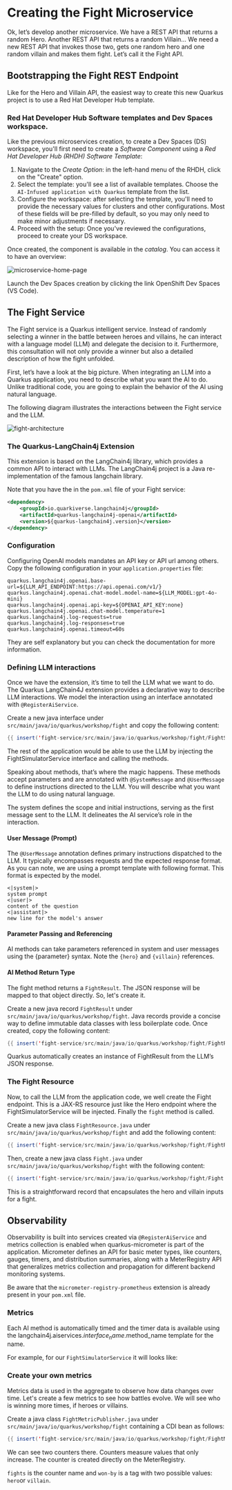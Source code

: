 # Creating the Fight Microservice

Ok, let’s develop another microservice. We have a REST API that returns a random Hero. 
Another REST API that returns a random Villain… We need a new REST API that invokes those two, gets one random hero and one random villain and makes them fight. 
Let’s call it the Fight API.

## Bootstrapping the Fight REST Endpoint

Like for the Hero and Villain API, the easiest way to create this new Quarkus project is to use a Red Hat Developer Hub template. 

### Red Hat Developer Hub Software templates and Dev Spaces workspace.

Like the previous microservices creation, to create a Dev Spaces (DS) workspace, you'll first need to create a _Software Component_ using a _Red Hat Developer Hub (RHDH) Software Template_:

1. Navigate to the _Create Option_: in the left-hand menu of the RHDH, click on the "Create" option.
1. Select the template: you'll see a list of available templates. Choose the `AI-Infused application with Quarkus` template from the list.
1. Configure the workspace: after selecting the template, you'll need to provide the necessary values for clusters and other configurations. Most of these fields will be pre-filled by default, so you may only need to make minor adjustments if necessary.
1. Proceed with the setup: Once you've reviewed the configurations, proceed to create your DS workspace.

Once created, the component is available in the _catalog_.
You can access it to have an overview:

![microservice-home-page](images/microservice-home-page.png)

Launch the Dev Spaces creation by clicking the link OpenShift Dev Spaces (VS Code).

## The Fight Service

The Fight service is a Quarkus intelligent service. Instead of randomly selecting a winner in the battle between heroes and villains, 
he can interact with a language model (LLM) and delegate the decision to it.
Furthermore, this consultation will not only provide a winner but also a detailed description of how the fight unfolded.

First, let’s have a look at the big picture. When integrating an LLM into a Quarkus application, 
you need to describe what you want the AI to do. 
Unlike traditional code, you are going to explain the behavior of the AI using natural language. 

The following diagram illustrates the interactions between the Fight service and the LLM.

![fight-architecture](images/fight-architecture.png)


### The Quarkus-LangChain4j Extension

This extension is based on the LangChain4j library, which provides a common API to interact with LLMs. 
The LangChain4j project is a Java re-implementation of the famous langchain library.

Note that you have the in the `pom.xml` file of your Fight service:

```xml
<dependency>
    <groupId>io.quarkiverse.langchain4j</groupId>
    <artifactId>quarkus-langchain4j-openai</artifactId>
    <version>${quarkus-langchain4j.version}</version>
</dependency>
```
### Configuration

Configuring OpenAI models mandates an API key or API url among others. 
Copy the following configuration in your `application.properties` file:

```properties
quarkus.langchain4j.openai.base-url=${LLM_API_ENDPOINT:https://api.openai.com/v1/}
quarkus.langchain4j.openai.chat-model.model-name=${LLM_MODEL:gpt-4o-mini}
quarkus.langchain4j.openai.api-key=${OPENAI_API_KEY:none}
quarkus.langchain4j.openai.chat-model.temperature=1
quarkus.langchain4j.log-requests=true
quarkus.langchain4j.log-responses=true
quarkus.langchain4j.openai.timeout=60s
```

They are self explanatory but you can check the documentation for more information.


### Defining LLM interactions

Once we have the extension, it’s time to tell the LLM what we want to do. 
The Quarkus LangChain4J extension provides a declarative way to describe LLM interactions. 
We model the interaction using an interface annotated with `@RegisterAiService`.

Create a new java interface under `src/main/java/io/quarkus/workshop/fight` and copy the following content:

```java linenums="1"
{{ insert('fight-service/src/main/java/io/quarkus/workshop/fight/FightSimulatorService.java') }}
```

The rest of the application would be able to use the LLM by injecting the FightSimulatorService interface and calling the methods.

Speaking about methods, that’s where the magic happens. 
These methods accept parameters and are annotated with `@SystemMessage` and `@UserMessage` to define instructions directed to the LLM.
You will describe what you want the LLM to do using natural language. 

The system defines the scope and initial instructions, serving as the first message sent to the LLM. 
It delineates the AI service’s role in the interaction.

#### User Message (Prompt)

The `@UserMessage` annotation defines primary instructions dispatched to the LLM. 
It typically encompasses requests and the expected response format.
As you can note, we are using a prompt template with following format. This format is expected by the model.

```
<|system|>
system prompt
<|user|>
content of the question
<|assistant|>
new line for the model's answer
```

#### Parameter Passing and Referencing
AI methods can take parameters referenced in system and user messages using the {parameter} syntax. Note the `{hero}` and `{villain}` references.

#### AI Method Return Type

The fight method returns a `FightResult`. The JSON response will be mapped to that object directly. So, let's create it. 

Create a new java record `FightResult` under `src/main/java/io/quarkus/workshop/fight`. Java records provide a concise way to define immutable data classes with less boilerplate code.
Once created, copy the following content:

```java linenums="1"
{{ insert('fight-service/src/main/java/io/quarkus/workshop/fight/FightResult.java') }}
```
Quarkus automatically creates an instance of FightResult from the LLM’s JSON response.

### The Fight Resource

Now, to call the LLM from the application code, we well create the Fight endpoint. 
This is a JAX-RS resource just like the Hero endpoint where the FightSimulatorService will be injected. 
Finally the `fight` method is called. 

Create a new java class `FightResource.java` under `src/main/java/io/quarkus/workshop/fight` and add the following content: 

```java linenums="1"
{{ insert('fight-service/src/main/java/io/quarkus/workshop/fight/FightResource.java') }}
```

Then, create a new java class `Fight.java` under `src/main/java/io/quarkus/workshop/fight` with the following content:

```java linenums="1"
{{ insert('fight-service/src/main/java/io/quarkus/workshop/fight/Fight.java') }}
```

This is a straightforward record that encapsulates the hero and villain inputs for a fight.

## Observability 

Observability is built into services created via `@RegisterAiService` and metrics collection is enabled when quarkus-micrometer is part of the application.
Micrometer defines an API for basic meter types, like counters, gauges, timers, and distribution summaries, along with a MeterRegistry API that generalizes metrics collection and propagation for different backend monitoring systems.

Be aware that the `micrometer-registry-prometheus` extension is already present in your `pom.xml` file.

### Metrics

Each AI method is automatically timed and the timer data is available using the langchain4j.aiservices.$interface_name.$method_name template for the name.

For example, for our `FightSimulatorService` it will looks like:

### Create your own metrics

Metrics data is used in the aggregate to observe how data changes over time. Let's create a few metrics to see how battles evolve. 
We will see who is winning more times, if heroes or villains. 



Create a java class `FightMetricPublisher.java` under `src/main/java/io/quarkus/workshop/fight` containing a CDI bean as follows:

```java linenums="1"
{{ insert('fight-service/src/main/java/io/quarkus/workshop/fight/FightMetricPublisher.java') }}
```

We can see two counters there. Counters measure values that only increase. The counter is created directly on the MeterRegistry.

`fights` is the counter name and `won-by` is a tag with two possible values: `hero`or `villain`.